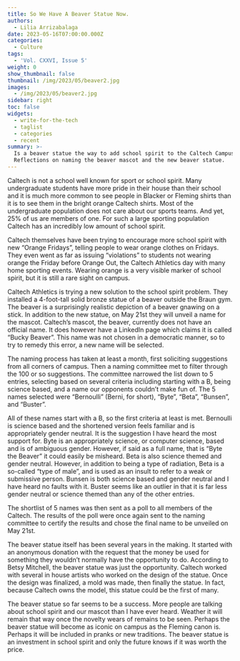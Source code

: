 ```yaml
---
title: So We Have A Beaver Statue Now.
authors:
  - Lilia Arrizabalaga
date: 2023-05-16T07:00:00.000Z
categories:
  - Culture
tags:
  - 'Vol. CXXVI, Issue 5'
weight: 0
show_thumbnail: false
thumbnail: /img/2023/05/beaver2.jpg
images:
  - /img/2023/05/beaver2.jpg
sidebar: right
toc: false
widgets:
  - write-for-the-tech
  - taglist
  - categories
  - recent
summary: >-
  Is a beaver statue the way to add school spirit to the Caltech Campus?
  Reflections on naming the beaver mascot and the new beaver statue.
---
```


Caltech is not a school well known for sport or school spirit. Many undergraduate students have more pride in their house than their school and it is much more common to see people in Blacker or Fleming shirts than it is to see them in the bright orange Caltech shirts. Most of the undergraduate population does not care about our sports teams. And yet, 25% of us are members of one. For such a large sporting population Caltech has an incredibly low amount of school spirit. 

Caltech themselves have been trying to encourage more school spirit with new “Orange Fridays”, telling people to wear orange clothes on Fridays. They even went as far as issuing “violations” to students not wearing orange the Friday before Orange Out, the Caltech Athletics day with many home sporting events. Wearing orange is a very visible marker of school spirit, but it is still a rare sight on campus.

Caltech Athletics is trying a new solution to the school spirit problem. They installed a 4-foot-tall solid bronze statue of a beaver outside the Braun gym. The beaver is a surprisingly realistic depiction of a beaver gnawing on a stick. In addition to the new statue, on May 21st they will unveil a name for the mascot. Caltech’s mascot, the beaver, currently does not have an official name. It does however have a LinkedIn page which claims it is called “Bucky Beaver”. This name was not chosen in a democratic manner, so to try to remedy this error, a new name will be selected. 

The naming process has taken at least a month, first soliciting suggestions from all corners of campus. Then a naming committee met to filter through the 100 or so suggestions. The committee narrowed the list down to 5 entries, selecting based on several criteria including starting with a B, being science based, and a name our opponents couldn’t make fun of. The 5 names selected were “Bernoulli” (Berni, for short), “Byte”, “Beta”, “Bunsen”, and “Buster”.

All of these names start with a B, so the first criteria at least is met. Bernoulli is science based and the shortened version feels familiar and is appropriately gender neutral. It is the suggestion I have heard the most support for. Byte is an appropriately science, or computer science, based and is of ambiguous gender. However, if said as a full name, that is “Byte the Beaver” it could easily be misheard. Beta is also science themed and gender neutral. However, in addition to being a type of radiation, Beta is a so-called “type of male”, and is used as an insult to refer to a weak or submissive person. Bunsen is both science based and gender neutral and I have heard no faults with it. Buster seems like an outlier in that it is far less gender neutral or science themed than any of the other entries.  

The shortlist of 5 names was then sent as a poll to all members of the Caltech. The results of the poll were once again sent to the naming committee to certify the results and chose the final name to be unveiled on May 21st.

The beaver statue itself has been several years in the making. It started with an anonymous donation with the request that the money be used for something they wouldn’t normally have the opportunity to do. According to Betsy Mitchell, the beaver statue was just the opportunity. Caltech worked with several in house artists who worked on the design of the statue. Once the design was finalized, a mold was made, then finally the statue. In fact, because Caltech owns the model, this statue could be the first of many.

The beaver statue so far seems to be a success. More people are talking about school spirit and our mascot than I have ever heard. Weather it will remain that way once the novelty wears of remains to be seen. Perhaps the beaver statue will become as iconic on campus as the Fleming canon is. Perhaps it will be included in pranks or new traditions. The beaver statue is an investment in school spirit and only the future knows if it was worth the price.
